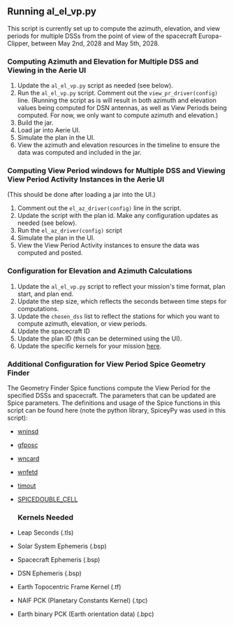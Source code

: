 ## Running al_el_vp.py
This script is currently set up to compute the azimuth, elevation, and view periods for multiple DSSs from the point of view of the spacecraft Europa-Clipper, between May 2nd, 2028 and May 5th, 2028.

### Computing Azimuth and Elevation for Multiple DSS and Viewing in the Aerie UI
1. Update the `al_el_vp.py` script as needed (see below).
2. Run the `al_el_vp.py` script. Comment out the `view_pr_driver(config)` line. (Running the script as is will result in both azimuth and elevation values being computed for DSN antennas, as well as View Periods being computed. For now, we only want to compute azimuth and elevation.) 
3. Build the jar.
4. Load jar into Aerie UI.
5. Simulate the plan in the UI.
6. View the azimuth and elevation resources in the timeline to ensure the data was computed and included in the jar.

### Computing View Period windows for Multiple DSS and Viewing View Period Activity Instances in the Aerie UI 
(This should be done after loading a jar into the UI.)
1. Comment out the `el_az_driver(config)` line in the script.
2. Update the script with the plan id. Make any configuration updates as needed (see below).
3. Run the `el_az_driver(config)` script
4. Simulate the plan in the UI.
5. View the View Period Activity instances to ensure the data was computed and posted.

### Configuration for Elevation and Azimuth Calculations
1. Update the `al_el_vp.py` script to reflect your mission's time format, plan start, and plan end.
2. Update the step size, which reflects the seconds between time steps for computations.
3. Update the `chosen_dss` list to reflect the stations for which you want to compute azimuth, elevation, or view periods.
4. Update the spacecraft ID
5. Update the plan ID (this can be determined using the UI).
6. Update the specific kernels for your mission [here](https://github.com/NASA-AMMOS/multi-mission-utilities-DSN/tree/main/python_scripts/libaerie/spice_calcs/kernels).

### Additional Configuration for View Period Spice Geometry Finder
The Geometry Finder Spice functions compute the View Period for the specified DSSs and spacecraft. The parameters that can be updated are Spice parameters. The definitions and usage of the Spice functions in this script can be found here (note the python library, SpiceyPy was used in this script):
* [wninsd](https://naif.jpl.nasa.gov/pub/naif/toolkit_docs/FORTRAN/spicelib/wninsd.html)
* [gfposc](https://naif.jpl.nasa.gov/pub/naif/toolkit_docs/FORTRAN/spicelib/gfposc)
* [wncard](https://naif.jpl.nasa.gov/pub/naif/toolkit_docs/FORTRAN/spicelib/wncard)
* [wnfetd](https://naif.jpl.nasa.gov/pub/naif/toolkit_docs/FORTRAN/spicelib/wnfetd)
* [timout](https://naif.jpl.nasa.gov/pub/naif/toolkit_docs/FORTRAN/spicelib/timout.html)
* [SPICEDOUBLE_CELL](https://spiceypy.readthedocs.io/en/v2.3.1/documentation.html#spiceypy.utils.support_types.SPICEDOUBLE_CELL)

  ### Kernels Needed
* Leap Seconds (.tls)
* Solar System Ephemeris (.bsp)
* Spacecraft Ephemeris (.bsp)
* DSN Ephemeris (.bsp)
* Earth Topocentric Frame Kernel (.tf)
* NAIF PCK (Planetary Constants Kernel) (.tpc)
* Earth binary PCK (Earth orientation data) (.bpc)
  
  
